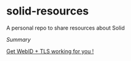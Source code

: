 # solid-resources
A personal repo to share resources about Solid

*Summary*

[Get WebID + TLS working for you !](https://github.com/dindy/solid-resources/blob/master/webid-tls.md)

